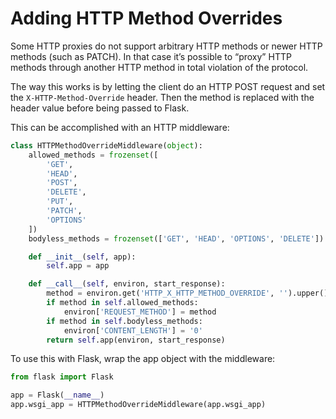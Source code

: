 

# Adding HTTP Method Overrides


Some HTTP proxies do not support arbitrary HTTP methods or newer HTTP
methods (such as PATCH). In that case it’s possible to “proxy” HTTP
methods through another HTTP method in total violation of the protocol.


The way this works is by letting the client do an HTTP POST request and
set the `X-HTTP-Method-Override` header. Then the method is replaced
with the header value before being passed to Flask.


This can be accomplished with an HTTP middleware:



```python
class HTTPMethodOverrideMiddleware(object):
    allowed_methods = frozenset([
        'GET',
        'HEAD',
        'POST',
        'DELETE',
        'PUT',
        'PATCH',
        'OPTIONS'
    ])
    bodyless_methods = frozenset(['GET', 'HEAD', 'OPTIONS', 'DELETE'])

    def __init__(self, app):
        self.app = app

    def __call__(self, environ, start_response):
        method = environ.get('HTTP_X_HTTP_METHOD_OVERRIDE', '').upper()
        if method in self.allowed_methods:
            environ['REQUEST_METHOD'] = method
        if method in self.bodyless_methods:
            environ['CONTENT_LENGTH'] = '0'
        return self.app(environ, start_response)

```


To use this with Flask, wrap the app object with the middleware:



```python
from flask import Flask

app = Flask(__name__)
app.wsgi_app = HTTPMethodOverrideMiddleware(app.wsgi_app)

```








